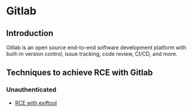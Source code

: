 # Gitlab

## Introduction

Gitlab is an open source end-to-end software development platform with built-in version control, issue tracking, code review, CI/CD, and more.

## Techniques to achieve RCE with Gitlab

### Unauthenticated

 - [RCE with exiftool](techniques/CVE-2021-22205%20-%20Unauthenticated%20RCE%20using%20ExifTool/README.md)



